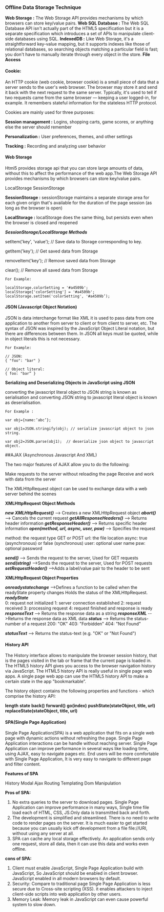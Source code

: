 
### Offline Data Storage Technique

**Web Storage :** The Web Storage API provides mechanisms by which browsers can store key/value pairs.
**Web SQL Database :** The Web SQL Database API isn't actually part of the HTML5 specification but it is a separate specification which introduces a set of APIs to manipulate client-side databases using SQL.
**IndexedDB  :** Like Web Storage, it's a straightforward key-value mapping, but it supports indexes like those of relational databases, so searching objects matching a particular field is fast; you don't have to manually iterate through every object in the store.
**File Access**

#### Cookie:

An HTTP cookie (web cookie, browser cookie) is a small piece of data that a server sends to the user's web browser. The browser may store it and send it back with the next request to the same server. Typically, it's used to tell if two requests came from the same browser — keeping a user logged-in, for example. It remembers stateful information for the stateless HTTP protocol.

Cookies are mainly used for three purposes:

**Session management :** Logins, shopping carts, game scores, or anything else the server should remember

**Personalization :** User preferences, themes, and other settings

**Tracking :** Recording and analyzing user behavior


#### Web Storage


Html5 provides storage api that you can store large amounts of data, without this to affect the  performance of the web app.The Web Storage API provides mechanisms by which browsers can store key/value pairs.

LocalStorage
SessionStorage


**SessionStorage :**
sessionStorage maintains a separate storage area for each given origin that's available for the duration of the page session (as long as the browser is open)

**LocalStorage :** 
localStorage does the same thing, but persists even when the browser is closed and reopened

**_SessionStorage/LocalStorage Methods_**


setItem('key', 'value');  // Save data to Storage corresponding to key.

getItem('key');  // Get saved data from Storage

removeItem('key'); // Remove saved data from Storage

clear(); // Remove all saved data from Storage

````
For Example:

localStorage.colorSetting = '#a4509b';
localStorage['colorSetting'] = '#a4509b';
localStorage.setItem('colorSetting', '#a4509b’);
````

#### JSON (Javascript Object Notation)

JSON is data interchange format like XML it is used to pass data from one application to another from server to client or from client to server, etc.
The syntax of JSON was inspired by the JavaScript Object Literal notation, but there are differences between them.
In JSON all keys must be quoted, while in object literals this is not necessary.

````
For Example:

// JSON:
{ "foo": "bar" }

// Object literal:
{ foo: "bar” }
````

**Serializing and Deserializing Objects in JavaScript using JSON**

converting the javascript literal object to JSON string is known as serialisation  and converting JSON string to javascript literal object is known as deserialisation.

````
For Example :

var obj={name:’abc’};

var obj1=JSON.stringify(obj); // serialize javascript object to json string.

var obj2=JSON.parse(obj1);  // deserialize json object to javascript object.
````




##AJAX (Asynchronous Javascript And XML)

The two major features of AJAX allow you to do the following:

Make requests to the server without reloading the page
Receive and work with data from the server

The XMLHttpRequest object can be used to exchange data with a web server behind the scenes

**XMLHttpRequest Object Methods**

**_new XMLHttpRequest()_** -->	Creates a new XMLHttpRequest object
**_abort()_**	--> Cancels the current request
**_getAllResponseHeaders()_**	--> Returns header information
**_getResponseHeader()_**	--> Returns specific header information
**_open(method, url, async, user, psw)_**	--> Specifies the request

method: the request type GET or POST
url: the file location
async: true (asynchronous) or false (synchronous)
user: optional user name
psw: optional password

**_send()_**  --> Sends the request to the server, Used for GET requests
**_send(string)_** -->Sends the request to the server, Used for POST requests
**_setRequestHeader()_** -->Adds a label/value pair to the header to be sent


**XMLHttpRequest Object Properties**

**_onreadystatechange_** -->Defines a function to be called when the readyState property changes Holds the status of the XMLHttpRequest.
**_readyState_**	
0: request not initialized 
1: server connection established
2: request received 
3: processing request 
4: request finished and response is ready
**_responseText_**	--> Returns the response data as a string
**_responseXML_**	-->Returns the response data as XML data
**_status_**	--> Returns the status-number of a request
200: "OK"
403: "Forbidden"
404: "Not Found"

**_statusText_**	--> Returns the status-text (e.g. "OK" or "Not Found")



#### History API

The History interface allows to manipulate the browser session history, that is the pages visited in the tab or frame that the current page is loaded in.
The HTML5 history API gives you access to the browser navigation history via JavaScript. The HTML5 history API is really useful in single page web apps. A single page web app can use the HTML5 history API to make a certain state in the app "bookmarkable”.


The history object contains the following properties and functions - which comprise the history API:

__length__
__state__
__back()__
__forward()__
__go(index)__
__pushState(stateObject, title, url)__
__replaceState(stateObject, title, url)__



#### SPA(Single Page Application) 

Single Page Application(SPA) is a web application that fits on a single web page with dynamic actions without refreshing the page. Single Page Application interactions can be handle without reaching server. Single Page Application can improve performance in several ways like loading time, using AJAX, easy to navigate pages etc. End users will be more comfortable with Single Page Application, It is very easy to navigate to different page and filter content.

**Features of SPA**

History 
Modal
Ajax
Routing
Templating
Dom Manipulation

**Pros of SPA:**

1. No extra queries to the server to download pages. Single Page Application can improve performance in many ways, Single time file load each of HTML, CSS, JS.Only data is transmitted back and forth.
2. The development is simplified and streamlined. There is no need to write code to render pages on the server. It is much easier to get started because you can usually kick off development from a file file://URI, without using any server at all.
3. SPA can cache any local storage effectively. An application sends only one request, store all data, then it can use this data and works even offline.

**cons of SPA:**

1. Client must enable JavaScript, Single Page Application build with JavaScript, So JavaScript should be enabled in client browser. JavaScript enabled in all modern browsers by default. 
2. Security: Compare to traditional page Single Page Application is less secure due to Cross-site scripting (XSS). it enables attackers to inject client-side scripts into web application by other users.
3. Memory Leak: Memory leak in JavaScript can even cause powerful system to slow down.
